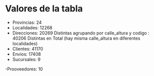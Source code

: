 # Valores de la tabla
- Provincias: 24
- Localidades: 12268
- Direcciones: 20269 Distintas agrupando por calle_altura y codigo
             : 40206 Distintas en Total (hay misma calle_altura en diferentes localidades)
- Clientes: 41170 
- Envios: 17408
- Sucursales: 9 


-Prooveedores: 10